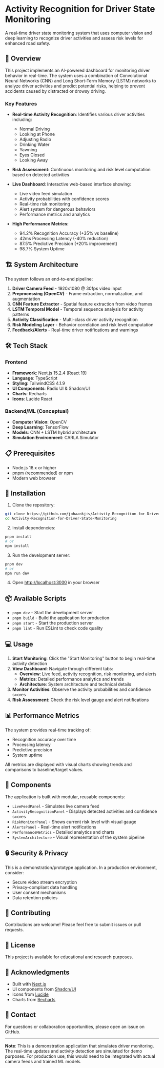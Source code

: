 # Activity Recognition for Driver State Monitoring

A real-time driver state monitoring system that uses computer vision and deep learning to recognize driver activities and assess risk levels for enhanced road safety.

## 🚗 Overview

This project implements an AI-powered dashboard for monitoring driver behavior in real-time. The system uses a combination of Convolutional Neural Networks (CNN) and Long Short-Term Memory (LSTM) networks to analyze driver activities and predict potential risks, helping to prevent accidents caused by distracted or drowsy driving.

### Key Features

- **Real-time Activity Recognition**: Identifies various driver activities including:
  - Normal Driving
  - Looking at Phone
  - Adjusting Radio
  - Drinking Water
  - Yawning
  - Eyes Closed
  - Looking Away

- **Risk Assessment**: Continuous monitoring and risk level computation based on detected activities

- **Live Dashboard**: Interactive web-based interface showing:
  - Live video feed simulation
  - Activity probabilities with confidence scores
  - Real-time risk monitoring
  - Alert system for dangerous behaviors
  - Performance metrics and analytics

- **High Performance Metrics**:
  - 94.2% Recognition Accuracy (+35% vs baseline)
  - 42ms Processing Latency (-40% reduction)
  - 87.5% Predictive Precision (+20% improvement)
  - 98.7% System Uptime

## 🏗️ System Architecture

The system follows an end-to-end pipeline:

1. **Driver Camera Feed** - 1920x1080 @ 30fps video input
2. **Preprocessing (OpenCV)** - Frame extraction, normalization, and augmentation
3. **CNN Feature Extractor** - Spatial feature extraction from video frames
4. **LSTM Temporal Model** - Temporal sequence analysis for activity patterns
5. **Activity Classification** - Multi-class driver activity recognition
6. **Risk Modeling Layer** - Behavior correlation and risk level computation
7. **Feedback/Alerts** - Real-time driver notifications and warnings

## 🛠️ Tech Stack

### Frontend
- **Framework**: Next.js 15.2.4 (React 19)
- **Language**: TypeScript
- **Styling**: TailwindCSS 4.1.9
- **UI Components**: Radix UI & Shadcn/UI
- **Charts**: Recharts
- **Icons**: Lucide React

### Backend/ML (Conceptual)
- **Computer Vision**: OpenCV
- **Deep Learning**: TensorFlow
- **Models**: CNN + LSTM hybrid architecture
- **Simulation Environment**: CARLA Simulator

## 📋 Prerequisites

- Node.js 18.x or higher
- pnpm (recommended) or npm
- Modern web browser

## 🚀 Installation

1. Clone the repository:
```bash
git clone https://github.com/johaankjis/Activity-Recognition-for-Driver-State-Monitoring.git
cd Activity-Recognition-for-Driver-State-Monitoring
```

2. Install dependencies:
```bash
pnpm install
# or
npm install
```

3. Run the development server:
```bash
pnpm dev
# or
npm run dev
```

4. Open [http://localhost:3000](http://localhost:3000) in your browser

## 📦 Available Scripts

- `pnpm dev` - Start the development server
- `pnpm build` - Build the application for production
- `pnpm start` - Start the production server
- `pnpm lint` - Run ESLint to check code quality

## 💻 Usage

1. **Start Monitoring**: Click the "Start Monitoring" button to begin real-time activity detection
2. **View Dashboard**: Navigate through different tabs:
   - **Overview**: Live feed, activity recognition, risk monitoring, and alerts
   - **Metrics**: Detailed performance analytics and trends
   - **Architecture**: System architecture and technical details
3. **Monitor Activities**: Observe the activity probabilities and confidence scores
4. **Risk Assessment**: Check the risk level gauge and alert notifications

## 📊 Performance Metrics

The system provides real-time tracking of:
- Recognition accuracy over time
- Processing latency
- Predictive precision
- System uptime

All metrics are displayed with visual charts showing trends and comparisons to baseline/target values.

## 🎨 Components

The application is built with modular, reusable components:

- `LiveFeedPanel` - Simulates live camera feed
- `ActivityRecognitionPanel` - Displays detected activities and confidence scores
- `RiskMonitorPanel` - Shows current risk level with visual gauge
- `AlertsPanel` - Real-time alert notifications
- `PerformanceMetrics` - Detailed analytics and charts
- `SystemArchitecture` - Visual representation of the system pipeline

## 🔒 Security & Privacy

This is a demonstration/prototype application. In a production environment, consider:
- Secure video stream encryption
- Privacy-compliant data handling
- User consent mechanisms
- Data retention policies

## 🤝 Contributing

Contributions are welcome! Please feel free to submit issues or pull requests.

## 📄 License

This project is available for educational and research purposes.

## 🙏 Acknowledgments

- Built with [Next.js](https://nextjs.org/)
- UI components from [Shadcn/UI](https://ui.shadcn.com/)
- Icons from [Lucide](https://lucide.dev/)
- Charts from [Recharts](https://recharts.org/)

## 📧 Contact

For questions or collaboration opportunities, please open an issue on GitHub.

---

**Note**: This is a demonstration application that simulates driver monitoring. The real-time updates and activity detection are simulated for demo purposes. For production use, this would need to be integrated with actual camera feeds and trained ML models.
